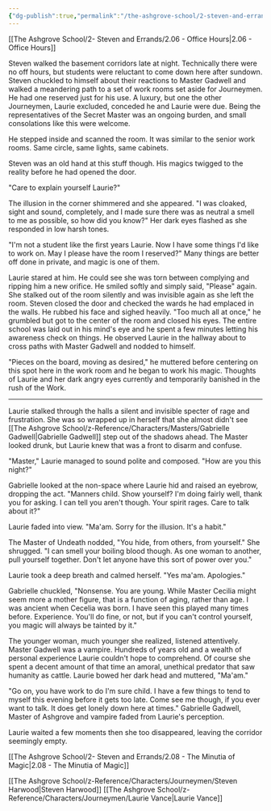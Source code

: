 ```yaml
---
{"dg-publish":true,"permalink":"/the-ashgrove-school/2-steven-and-errands/2-07-a-brief-conversation-among-equals/"}
---
```


[[The Ashgrove School/2- Steven and Errands/2.06 - Office Hours\|2.06 - Office Hours]]

Steven walked the basement corridors late at night. Technically there were no off hours, but students were reluctant to come down here after sundown. Steven chuckled to himself about their reactions to Master Gadwell and walked a meandering path to a set of work rooms set aside for Journeymen. He had one reserved just for his use. A luxury, but one the other Journeymen, Laurie excluded, conceded he and Laurie were due. Being the representatives of the Secret Master was an ongoing burden, and small consolations like this were welcome. 

He stepped inside and scanned the room. It was similar to the senior work rooms. Same circle, same lights, same cabinets. 

Steven was an old hand at this stuff though. His magics twigged to the reality before he had opened the door. 

"Care to explain yourself Laurie?"

The illusion in the corner shimmered and she appeared. "I was cloaked, sight and sound, completely, and I made sure there was as neutral a smell to me as possible, so how did you know?" Her dark eyes flashed as she responded in low harsh tones. 

"I'm not a student like the first years Laurie. Now I have some things I'd like to work on. May I please have the room I reserved?" Many things are better off done in private, and magic is one of them.

Laurie stared at him. He could see she was torn between complying and ripping him a new orifice. He smiled softly and simply said, "Please" again. She stalked out of the room silently and was invisible again as she left the room. Steven closed the door and checked the wards he had emplaced in the walls. He rubbed his face and sighed heavily. "Too much all at once," he grumbled but got to the center of the room and closed his eyes. The entire school was laid out in his mind's eye and he spent a few minutes letting his awareness check on things. He observed Laurie in the hallway about to cross paths with Master Gadwell and nodded to himself. 

"Pieces on the board, moving as desired," he muttered before centering on this spot here in the work room and he began to work his magic. Thoughts of Laurie and her dark angry eyes currently and temporarily banished in the rush of the Work. 

---

Laurie stalked through the halls a silent and invisible specter of rage and frustration. She was so wrapped up in herself that she almost didn't see [[The Ashgrove School/z-Reference/Characters/Masters/Gabrielle Gadwell\|Gabrielle Gadwell]] step out of the shadows ahead. The Master looked drunk, but Laurie knew that was a front to disarm and confuse. 

"Master," Laurie managed to sound polite and composed. "How are you this night?"

Gabrielle looked at the non-space where Laurie hid and raised an eyebrow, dropping the act. "Manners child. Show yourself? I'm doing fairly well, thank you for asking. I can tell you aren't though. Your spirit rages. Care to talk about it?"

Laurie faded into view. "Ma'am. Sorry for the illusion. It's a habit."

The Master of Undeath nodded, "You hide, from others, from yourself." She shrugged. "I can smell your boiling blood though. As one woman to another, pull yourself together. Don't let anyone have this sort of power over you."

Laurie took a deep breath and calmed herself. "Yes ma'am. Apologies."

Gabrielle chuckled, "Nonsense. You are young. While Master Cecilia might seem more a mother figure, that is a function of aging, rather than age. I was ancient when Cecelia was born. I have seen this played many times before. Experience. You'll do fine, or not, but if you can't control yourself, you magic will always be tainted by it."

The younger woman, much younger she realized, listened attentively. Master Gadwell was a vampire. Hundreds of years old and a wealth of personal experience Laurie couldn't hope to comprehend. Of course she spent a decent amount of that time an amoral, unethical predator that saw humanity as cattle. Laurie bowed her dark head and muttered, "Ma'am."

"Go on, you have work to do I'm sure child. I have a few things to tend to myself this evening before it gets too late. Come see me though, if you ever want to talk. It does get lonely down here at times." Gabrielle Gadwell, Master of Ashgrove and vampire faded from Laurie's perception.  

Laurie waited a few moments then she too disappeared, leaving the corridor seemingly empty.

[[The Ashgrove School/2- Steven and Errands/2.08 - The Minutia of Magic\|2.08 - The Minutia of Magic]]

[[The Ashgrove School/z-Reference/Characters/Journeymen/Steven Harwood\|Steven Harwood]]
[[The Ashgrove School/z-Reference/Characters/Journeymen/Laurie Vance\|Laurie Vance]]
